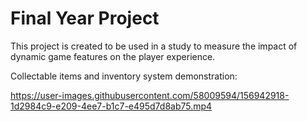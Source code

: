 # Final Year Project
This project is created to be used in a study to measure the impact of dynamic game features on the player experience.


Collectable items and inventory system demonstration:


https://user-images.githubusercontent.com/58009594/156942918-1d2984c9-e209-4ee7-b1c7-e495d7d8ab75.mp4

